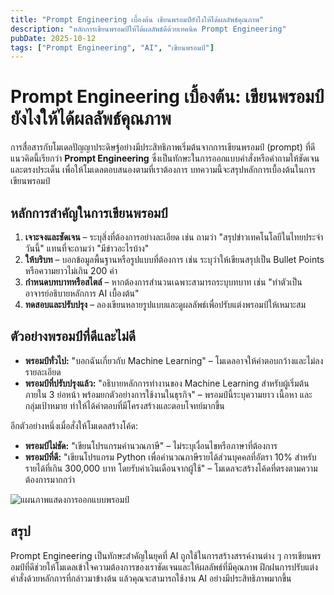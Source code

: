 ```yaml
---
title: "Prompt Engineering เบื้องต้น เขียนพรอมป์ยังไงให้ได้ผลลัพธ์คุณภาพ"
description: "หลักการเขียนพรอมป์ให้ได้ผลลัพธ์ดีด้วยเทคนิค Prompt Engineering"
pubDate: 2025-10-12
tags: ["Prompt Engineering", "AI", "เขียนพรอมป์"]
---
```


# Prompt Engineering เบื้องต้น: เขียนพรอมป์ยังไงให้ได้ผลลัพธ์คุณภาพ

การสื่อสารกับโมเดลปัญญาประดิษฐ์อย่างมีประสิทธิภาพเริ่มต้นจากการเขียนพรอมป์ (prompt) ที่ดี แนวคิดนี้เรียกว่า **Prompt Engineering** ซึ่งเป็นทักษะในการออกแบบคำสั่งหรือคำถามให้ชัดเจนและตรงประเด็น เพื่อให้โมเดลตอบสนองตามที่เราต้องการ บทความนี้จะสรุปหลักการเบื้องต้นในการเขียนพรอมป์

## หลักการสำคัญในการเขียนพรอมป์

1. **เจาะจงและชัดเจน** – ระบุสิ่งที่ต้องการอย่างละเอียด เช่น ถามว่า "สรุปข่าวเทคโนโลยีในไทยประจำวันนี้" แทนที่จะถามว่า "มีข่าวอะไรบ้าง"
2. **ให้บริบท** – บอกข้อมูลพื้นฐานหรือรูปแบบที่ต้องการ เช่น ระบุว่าให้เขียนสรุปเป็น Bullet Points หรือความยาวไม่เกิน 200 คำ
3. **กำหนดบทบาทหรือสไตล์** – หากต้องการสำนวนเฉพาะสามารถระบุบทบาท เช่น "ทำตัวเป็นอาจารย์อธิบายหลักการ AI เบื้องต้น"
4. **ทดสอบและปรับปรุง** – ลองเขียนหลายรูปแบบและดูผลลัพธ์เพื่อปรับแต่งพรอมป์ให้เหมาะสม

## ตัวอย่างพรอมป์ที่ดีและไม่ดี

- **พรอมป์ทั่วไป:** "บอกฉันเกี่ยวกับ Machine Learning" – โมเดลอาจให้คำตอบกว้างและไม่ลงรายละเอียด
- **พรอมป์ที่ปรับปรุงแล้ว:** "อธิบายหลักการทำงานของ Machine Learning สำหรับผู้เริ่มต้น ภายใน 3 ย่อหน้า พร้อมยกตัวอย่างการใช้งานในธุรกิจ" – พรอมป์นี้ระบุความยาว เนื้อหา และกลุ่มเป้าหมาย ทำให้ได้คำตอบที่มีโครงสร้างและตอบโจทย์มากขึ้น

อีกตัวอย่างหนึ่งเมื่อสั่งให้โมเดลสร้างโค้ด:

- **พรอมป์ไม่ชัด:** "เขียนโปรแกรมคำนวณภาษี" – ไม่ระบุเงื่อนไขหรือภาษาที่ต้องการ
- **พรอมป์ที่ดี:** "เขียนโปรแกรม Python เพื่อคำนวณภาษีรายได้ส่วนบุคคลที่อัตรา 10% สำหรับรายได้ที่เกิน 300,000 บาท โดยรับค่าเงินเดือนจากผู้ใช้" – โมเดลจะสร้างโค้ดที่ตรงตามความต้องการมากกว่า

![แผนภาพแสดงการออกแบบพรอมป์](../images/prompt-design.jpg "ตัวอย่างหลักการออกแบบพรอมป์ให้ได้ผลลัพธ์ที่ดี")

## สรุป

Prompt Engineering เป็นทักษะสำคัญในยุคที่ AI ถูกใช้ในการสร้างสรรค์งานต่าง ๆ การเขียนพรอมป์ที่ดีช่วยให้โมเดลเข้าใจความต้องการของเราชัดเจนและให้ผลลัพธ์ที่มีคุณภาพ ฝึกฝนการปรับแต่งคำสั่งด้วยหลักการที่กล่าวมาข้างต้น แล้วคุณจะสามารถใช้งาน AI อย่างมีประสิทธิภาพมากขึ้น
